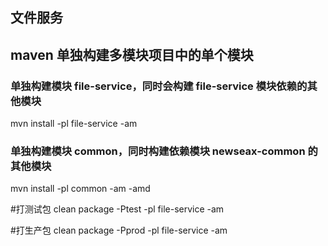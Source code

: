 ## 文件服务

## maven 单独构建多模块项目中的单个模块
### 单独构建模块 file-service，同时会构建 file-service 模块依赖的其他模块
mvn install -pl file-service -am

### 单独构建模块 common，同时构建依赖模块 newseax-common 的其他模块
mvn install -pl common -am -amd

#打测试包
clean package -Ptest -pl file-service -am

#打生产包
clean package -Pprod -pl file-service -am